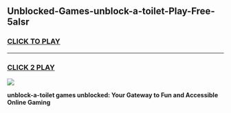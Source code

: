 
## Unblocked-Games-unblock-a-toilet-Play-Free-5alsr
<h3>
<a href="https://premium76.site?title=unblock-a-toilet&ref=18A1">CLICK TO PLAY</a></h3>
<hr>

<h3>
<a href="https://premium76.site?title=unblock-a-toilet&ref=18A1">CLICK 2 PLAY</a>
  
</h3>

<a href="https://premium76.site?title=unblock-a-toilet&ref=18A1"><img src="https://clearcache.store/games.png"></a>


**unblock-a-toilet games unblocked: Your Gateway to Fun and Accessible Online Gaming**
